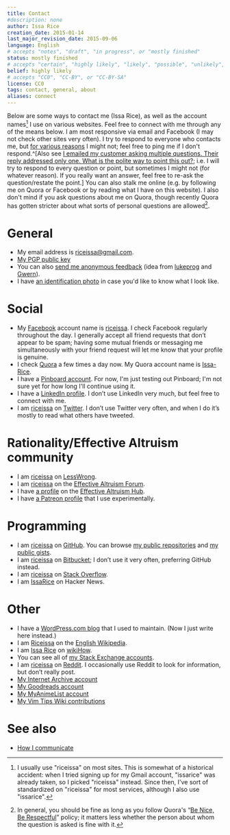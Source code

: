 ```yaml
---
title: Contact
#description: none
author: Issa Rice
creation_date: 2015-01-14
last_major_revision_date: 2015-09-06
language: English
# accepts "notes", "draft", "in progress", or "mostly finished"
status: mostly finished
# accepts "certain", "highly likely", "likely", "possible", "unlikely", "highly unlikely", "remote", "impossible", "log", "emotional", or "fiction"
belief: highly likely
# accepts "CC0", "CC-BY", or "CC-BY-SA"
license: CC0
tags: contact, general, about
aliases: connect
---
```


Below are some ways to contact me (Issa Rice), as well as the account
names[^aname] I use on various websites.  Feel free to connect with me
through any of the means below.  I am most responsive via email and
Facebook (I may not check other sites very often).
I try to respond to everyone who contacts me, but [for various reasons](http://lesswrong.com/lw/eua/reasons_for_someone_to_ignore_you/ "“Reasons for someone to ‘ignore’ you” by Wei Dai") I might not; feel free to ping me if I don't respond.^[Also see [I emailed my customer asking multiple questions\. Their reply addressed only one\. What is the polite way to point this out?](https://workplace.stackexchange.com/questions/44483/i-emailed-my-customer-asking-multiple-questions-their-reply-addressed-only-one); i.e. I will try to respond to every question or point, but sometimes I might not (for whatever reason). If you really want an answer, feel free to re-ask the question/restate the point.]
You can also stalk
me online (e.g. by following me on Quora or Facebook or by reading what
I have on this website).  I also don't mind if you ask questions about
me on Quora, though recently Quora has gotten stricter about what sorts
of personal questions are allowed[^bnbr].

[^aname]: I usually use "riceissa" on most sites. This is somewhat of a
historical accident: when I tried signing up for my Gmail account,
"issarice" was already taken, so I picked "riceissa" instead. Since
then, I've sort of standardized on "riceissa" for most services, although I also use "issarice".

[^bnbr]: In general, you should be fine as long as you follow Quora's
“[Be Nice, Be Respectful][bnbr]” policy; it matters less whether the
person about whom the question is asked is fine with it.

[bnbr]: https://www.quora.com/What-is-Quoras-Be-Nice-Be-Respectful-policy

# General

- My email address is [riceissa@gmail.com][email].
- [My PGP public key][pgp]
- You can also [send me anonymous feedback][feedback]
  (idea from [lukeprog][l feedb] and [Gwern][g feedb]).
- I have [an identification photo][photo] in case you'd like to know what I
  look like.

[email]: mailto:riceissa@gmail.com
[pgp]: http://files.issarice.com/issarice-pubkey.asc
[feedback]: https://docs.google.com/forms/d/1AbwmuMIyzB5X7P4ysL71vGD4WnMxsCKsAZULLc0X7V0/viewform?usp=send_form
[g feedb]: http://www.gwern.net/About#anonymous-feedback
[l feedb]: http://lesswrong.com/lw/8bt/tell_me_what_you_think_of_me/
[photo]: ./identification-photo.jpg


# Social

- My [Facebook]() account name is [riceissa][fbp].  I check Facebook regularly
  throughout the day.  I generally accept all friend requests that don’t
  appear to be spam; having some mutual friends or messaging me
  simultaneously with your friend request will let me know that your
  profile is genuine.
- I check [Quora]() a few times a day now.  My Quora account name is
  [Issa-Rice][qp].
- I have a [Pinboard account](https://pinboard.in/u:riceissa).
For now, I'm just testing out Pinboard; I'm not sure yet for how long I'll continue using it.
- I have a [LinkedIn profile][lp].  I
  don’t use LinkedIn very much, but feel free to connect with me.
- I am [riceissa][tp] on [Twitter](https://twitter.com/).  I don’t use
  Twitter very often, and when I do it’s mostly to read what others have
  tweeted.

[fbp]: https://www.facebook.com/riceissa
[qp]: https://www.quora.com/Issa-Rice
[lp]: https://www.linkedin.com/in/issarice
[okcp]: http://www.okcupid.com/profile/riceissa
[tp]: https://twitter.com/riceissa

# Rationality/Effective Altruism community

- I am [riceissa](http://lesswrong.com/user/riceissa/overview/) on [LessWrong]().
- I am [riceissa](http://effective-altruism.com/user/riceissa/) on the [Effective Altruism Forum](http://effective-altruism.com/).
- I have [a profile](http://effectivealtruismhub.com/user/issa-rice) on the [Effective Altruism Hub](http://effectivealtruismhub.com/).
- I have [a Patreon profile](https://www.patreon.com/issarice) that I use experimentally.

# Programming

- I am [riceissa](https://github.com/riceissa/) on [GitHub](https://github.com/).
You can browse [my public repositories](https://github.com/riceissa?tab=repositories) and [my public gists](https://gist.github.com/riceissa).
- I am [riceissa](https://bitbucket.org/riceissa) on [Bitbucket](https://bitbucket.org/); I don’t use it very often, preferring GitHub instead.
- I am [riceissa](https://stackoverflow.com/users/3422337/riceissa) on [Stack Overflow](https://stackoverflow.com/).
- I am [IssaRice](https://news.ycombinator.com/user?id=IssaRice) on Hacker News.

# Other

- I have a [WordPress.com blog](https://riceissa.wordpress.com/) that I used to maintain.
(Now I just write here instead.)
- I am [Riceissa](http://en.wikipedia.org/wiki/User:Riceissa) on the [English Wikipedia](http://en.wikipedia.org/wiki/Main_Page).
- I am [Issa Rice](http://www.wikihow.com/User:Issa-Rice) on [wikiHow]().
- You can see all of [my Stack Exchange accounts](http://stackexchange.com/users/1643345/riceissa?tab=accounts).
- I am [riceissa](https://www.reddit.com/user/riceissa/) on [Reddit](http://info.cognitomentoring.org/wiki/Using_reddit).
I occasionally use Reddit to look for information, but don’t really post.
- [My Internet Archive account](https://archive.org/details/@issarice)
- [My Goodreads account](https://www.goodreads.com/user/show/47708980-issa-rice)
- [My MyAnimeList account](http://myanimelist.net/profile/riceissa)
- [My Vim Tips Wiki contributions](http://vim.wikia.com/wiki/Special:Contributions/IssaRice)

# See also

- [How I communicate](how-i-communicate)
